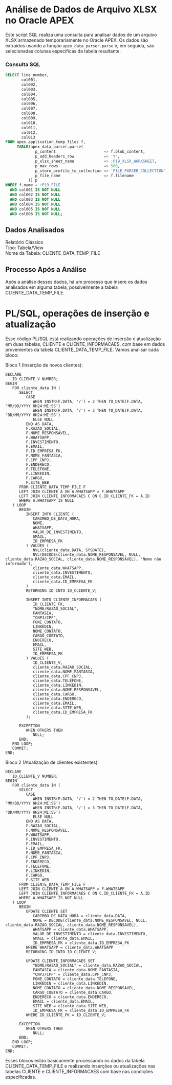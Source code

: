 # Análise de Dados de Arquivo XLSX no Oracle APEX

Este script SQL realiza uma consulta para analisar dados de um arquivo XLSX armazenado temporariamente no Oracle APEX. Os dados são extraídos usando a função `apex_data_parser.parse` e, em seguida, são selecionadas colunas específicas da tabela resultante.

### Consulta SQL

```sql
SELECT line_number,
       col001,
       col002,
       col003,
       col004,
       col005,
       col006,
       col007,
       col008,
       col009,
       col010,
       col011,
       col012,
       col013
FROM apex_application_temp_files f, 
     TABLE(apex_data_parser.parse(
             p_content                     => f.blob_content,
             p_add_headers_row             => 'Y',
             p_xlsx_sheet_name             => :P19_XLSX_WORKSHEET,
             p_max_rows                    => 500,
             p_store_profile_to_collection => 'FILE_PARSER_COLLECTION',
             p_file_name                   => f.filename
          )) p
WHERE f.name = :P19_FILE 
  AND col001 IS NOT NULL 
  AND col002 IS NOT NULL 
  AND col003 IS NOT NULL 
  AND col004 IS NOT NULL 
  AND col005 IS NOT NULL 
  AND col006 IS NOT NULL;
```
## Dados Analisados
Relatório Clássico<br>
Tipo: Tabela/View<br>
Nome da Tabela: CLIENTE_DATA_TEMP_FILE<br>
## Processo Após a Análise
Após a análise desses dados, há um processo que insere os dados analisados em alguma tabela, possivelmente a tabela CLIENTE_DATA_TEMP_FILE.

# PL/SQL, operações de inserção e atualização
Esse código PL/SQL está realizando operações de inserção e atualização em duas tabelas, CLIENTE e CLIENTE_INFORMACAES, com base em dados provenientes da tabela CLIENTE_DATA_TEMP_FILE. Vamos analisar cada bloco:

Bloco 1 (Inserção de novos clientes):
```
DECLARE
   ID_CLIENTE_V NUMBER;
BEGIN
   FOR cliente_data IN (
      SELECT 
         CASE
            WHEN INSTR(F.DATA, '/') = 2 THEN TO_DATE(F.DATA, 'MM/DD/YYYY HH24:MI:SS')
            WHEN INSTR(F.DATA, '/') = 3 THEN TO_DATE(F.DATA, 'DD/MM/YYYY HH24:MI:SS')
            ELSE NULL
         END AS DATA,
         F.RAZAO_SOCIAL,
         F.NOME_RESPONSAVEL,
         F.WHATSAPP,
         F.INVESTIMENTO,
         F.EMAIL,
         F.ID_EMPRESA_FK,
         F.NOME_FANTASIA,
         F.CPF_CNPJ,
         F.ENDERECO,
         F.TELEFONE,
         F.LINKEDIN,
         F.CARGO,
         F.SITE_WEB
      FROM CLIENTE_DATA_TEMP_FILE F
      LEFT JOIN CLIENTE A ON A.WHATSAPP = F.WHATSAPP
      LEFT JOIN CLIENTE_INFORMACAES C ON C.ID_CLIENTE_FK = A.ID
      WHERE A.WHATSAPP IS NULL
   ) LOOP
      BEGIN
         INSERT INTO CLIENTE (
            CARIMBO_DE_DATA_HORA,
            NOME,
            WHATSAPP,
            VALOR_DE_INVESTIMENTO,
            GMAIL,
            ID_EMPRESA_FK
         ) VALUES (
            NVL(cliente_data.DATA, SYSDATE),
            NVL(DECODE(cliente_data.NOME_RESPONSAVEL, NULL, cliente_data.RAZAO_SOCIAL, cliente_data.NOME_RESPONSAVEL), 'Nome não informado'),
            cliente_data.WHATSAPP,
            cliente_data.INVESTIMENTO,
            cliente_data.EMAIL,
            cliente_data.ID_EMPRESA_FK
         )
         RETURNING ID INTO ID_CLIENTE_V;

         INSERT INTO CLIENTE_INFORMACAES (
            ID_CLIENTE_FK,
            "NOME/RAZAO_SOCIAL",
            FANTASIA,
            "CNPJ/CPF",
            FONE_CONTATO,
            LINKEDIN,
            NOME_CONTATO,
            CARGO_COBTATO,
            ENDERECO,
            EMAIL,
            SITE_WEB,
            ID_EMPRESA_FK
         ) VALUES (
            ID_CLIENTE_V,
            cliente_data.RAZAO_SOCIAL,
            cliente_data.NOME_FANTASIA,
            cliente_data.CPF_CNPJ,
            cliente_data.TELEFONE,
            cliente_data.LINKEDIN,
            cliente_data.NOME_RESPONSAVEL,
            cliente_data.CARGO,
            cliente_data.ENDERECO,
            cliente_data.EMAIL,
            cliente_data.SITE_WEB,
            cliente_data.ID_EMPRESA_FK
         );

      EXCEPTION
         WHEN OTHERS THEN
            NULL;
      END;
   END LOOP;
   COMMIT;
END;

```
Bloco 2 (Atualização de clientes existentes):
```
DECLARE
   ID_CLIENTE_V NUMBER;
BEGIN
   FOR cliente_data IN (
      SELECT 
         CASE
            WHEN INSTR(F.DATA, '/') = 2 THEN TO_DATE(F.DATA, 'MM/DD/YYYY HH24:MI:SS')
            WHEN INSTR(F.DATA, '/') = 3 THEN TO_DATE(F.DATA, 'DD/MM/YYYY HH24:MI:SS')
            ELSE NULL
         END AS DATA,
         F.RAZAO_SOCIAL,
         F.NOME_RESPONSAVEL,
         F.WHATSAPP,
         F.INVESTIMENTO,
         F.EMAIL,
         F.ID_EMPRESA_FK,
         F.NOME_FANTASIA,
         F.CPF_CNPJ,
         F.ENDERECO,
         F.TELEFONE,
         F.LINKEDIN,
         F.CARGO,
         F.SITE_WEB
      FROM CLIENTE_DATA_TEMP_FILE F
      LEFT JOIN CLIENTE A ON A.WHATSAPP = F.WHATSAPP
      LEFT JOIN CLIENTE_INFORMACAES C ON C.ID_CLIENTE_FK = A.ID
      WHERE A.WHATSAPP IS NOT NULL
   ) LOOP
      BEGIN
         UPDATE CLIENTE SET 
            CARIMBO_DE_DATA_HORA = cliente_data.DATA,
            NOME = DECODE(cliente_data.NOME_RESPONSAVEL, NULL, cliente_data.RAZAO_SOCIAL, cliente_data.NOME_RESPONSAVEL),
            WHATSAPP = cliente_data.WHATSAPP,
            VALOR_DE_INVESTIMENTO = cliente_data.INVESTIMENTO,
            GMAIL = cliente_data.EMAIL,
            ID_EMPRESA_FK = cliente_data.ID_EMPRESA_FK
         WHERE WHATSAPP = cliente_data.WHATSAPP
         RETURNING ID INTO ID_CLIENTE_V;

         UPDATE CLIENTE_INFORMACAES SET
            "NOME/RAZAO_SOCIAL" = cliente_data.RAZAO_SOCIAL,
            FANTASIA = cliente_data.NOME_FANTASIA,
            "CNPJ/CPF" = cliente_data.CPF_CNPJ,
            FONE_CONTATO = cliente_data.TELEFONE,
            LINKEDIN = cliente_data.LINKEDIN,
            NOME_CONTATO = cliente_data.NOME_RESPONSAVEL,
            CARGO_COBTATO = cliente_data.CARGO,
            ENDERECO = cliente_data.ENDERECO,
            EMAIL = cliente_data.EMAIL,
            SITE_WEB = cliente_data.SITE_WEB,
            ID_EMPRESA_FK = cliente_data.ID_EMPRESA_FK
         WHERE ID_CLIENTE_FK = ID_CLIENTE_V;

      EXCEPTION
         WHEN OTHERS THEN
            NULL;
      END;
   END LOOP;
   COMMIT;
END;

```
Esses blocos estão basicamente processando os dados da tabela CLIENTE_DATA_TEMP_FILE e realizando inserções ou atualizações nas tabelas CLIENTE e CLIENTE_INFORMACAES com base nas condições especificadas.
